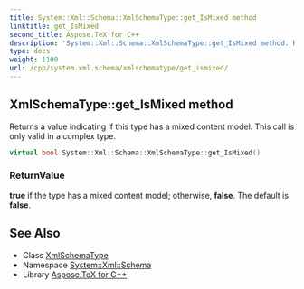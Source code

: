 ```yaml
---
title: System::Xml::Schema::XmlSchemaType::get_IsMixed method
linktitle: get_IsMixed
second_title: Aspose.TeX for C++
description: 'System::Xml::Schema::XmlSchemaType::get_IsMixed method. Returns a value indicating if this type has a mixed content model. This call is only valid in a complex type in C++.'
type: docs
weight: 1100
url: /cpp/system.xml.schema/xmlschematype/get_ismixed/
---
```

## XmlSchemaType::get_IsMixed method


Returns a value indicating if this type has a mixed content model. This call is only valid in a complex type.

```cpp
virtual bool System::Xml::Schema::XmlSchemaType::get_IsMixed()
```


### ReturnValue

**true** if the type has a mixed content model; otherwise, **false**. The default is **false**.

## See Also

* Class [XmlSchemaType](../)
* Namespace [System::Xml::Schema](../../)
* Library [Aspose.TeX for C++](../../../)
